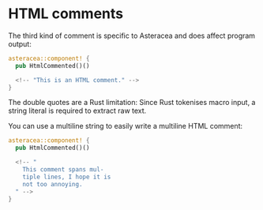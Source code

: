 # HTML comments

The third kind of comment is specific to Asteracea and does affect program output:

```rust asteracea=HtmlCommented
asteracea::component! {
  pub HtmlCommented()()

  <!-- "This is an HTML comment." -->
}
```

The double quotes are a Rust limitation: Since Rust tokenises macro input, a string literal is required to extract raw text.

You can use a multiline string to easily write a multiline HTML comment:

```rust asteracea=HtmlCommented
asteracea::component! {
  pub HtmlCommented()()

  <!-- "
    This comment spans mul-
    tiple lines, I hope it is
    not too annoying.
  " -->
}
```
